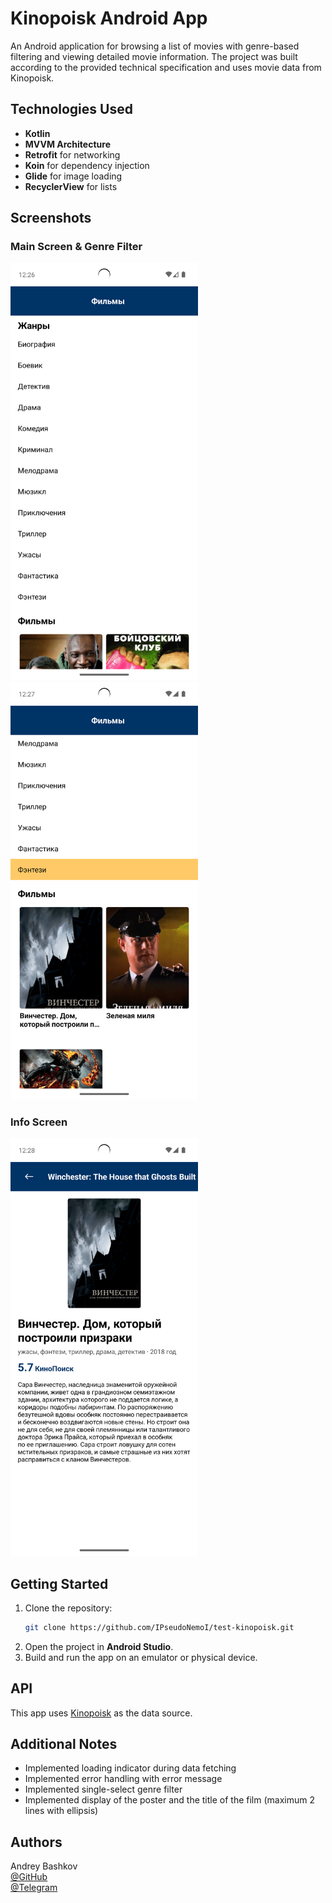 # Kinopoisk Android App

An Android application for browsing a list of movies with genre-based filtering and viewing detailed movie information. The project was built according to the provided technical specification and uses movie data from Kinopoisk.

## Technologies Used

- **Kotlin**
- **MVVM Architecture**
- **Retrofit** for networking
- **Koin** for dependency injection
- **Glide** for image loading
- **RecyclerView** for lists

## Screenshots

### Main Screen & Genre Filter
<img src="screenshots/1.png" alt="Main Screen" width="300"/> <img src="screenshots/2.png" alt="Genre Filter" width="300"/>

### Info Screen
<img src="screenshots/3.png" alt="Info Screen" width="300"/>

## Getting Started

1. Clone the repository:
   ```bash
   git clone https://github.com/IPseudoNemoI/test-kinopoisk.git
2. Open the project in **Android Studio**.
3. Build and run the app on an emulator or physical device.

## API

This app uses [Kinopoisk](https://s3-eu-west-1.amazonaws.com/sequeniatesttask/films.json) as the data source.

## Additional Notes
- Implemented loading indicator during data fetching
- Implemented error handling with error message
- Implemented single-select genre filter
- Implemented display of the poster and the title of the film (maximum 2 lines with ellipsis)

## Authors
Andrey Bashkov </br>
[@GitHub](https://github.com/IPseudoNemoI) </br>
[@Telegram](https://t.me/ipseudonemoi)
